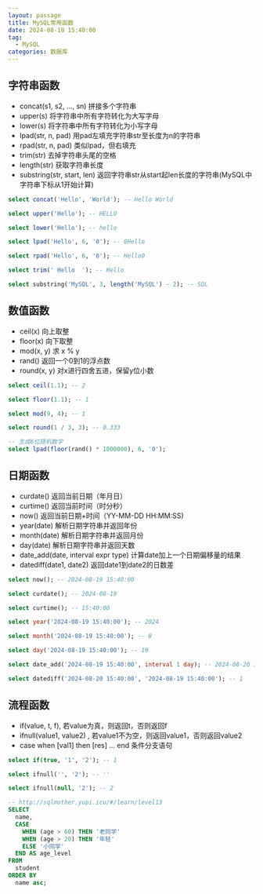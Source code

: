 ```yaml
---
layout: passage
title: MySQL常用函数
date: 2024-08-19 15:40:00
tag:
  - MySQL
categories: 数据库
---
```


## 字符串函数

- concat(s1, s2, ..., sn) 拼接多个字符串
- upper(s) 将字符串中所有字符转化为大写字母
- lower(s) 将字符串中所有字符转化为小写字母
- lpad(str, n, pad) 用pad左填充字符串str至长度为n的字符串
- rpad(str, n, pad) 类似lpad，但右填充
- trim(str) 去掉字符串头尾的空格
- length(str) 获取字符串长度
- substring(str, start, len) 返回字符串str从start起len长度的字符串(MySQL中字符串下标从1开始计算)

```sql
select concat('Hello', 'World'); -- Hello World

select upper('Hello'); -- HELLO

select lower('Hello'); -- hello

select lpad('Hello', 6, '0'); -- 0Hello

select rpad('Hello', 6, '0'); -- Hello0

select trim(' Hello  '); -- Hello

select substring('MySQL', 3, length('MySQL') - 2); -- SQL
```

## 数值函数

- ceil(x) 向上取整
- floor(x) 向下取整
- mod(x, y) 求 x % y
- rand() 返回一个0到1的浮点数
- round(x, y) 对x进行四舍五进，保留y位小数

```sql
select ceil(1.1); -- 2

select floor(1.1); -- 1

select mod(9, 4); -- 1

select round(1 / 3, 3); -- 0.333

-- 生成6位随机数字
select lpad(floor(rand() * 1000000), 6, '0');
```

## 日期函数

- curdate() 	返回当前日期（年月日）
- curtime()         返回当前时间（时分秒）
- now()              返回当前日期+时间（YY-MM-DD HH:MM:SS)
- year(date)       解析日期字符串并返回年份
- month(date)   解析日期字符串并返回月份
- day(date)        解析日期字符串并返回天数
- date_add(date, interval expr type) 计算date加上一个日期偏移量的结果
- datediff(date1, date2)  返回date1到date2的日数差

```sql
select now(); -- 2024-08-19 15:40:00

select curdate(); -- 2024-08-19

select curtime(); -- 15:40:00

select year('2024-08-19 15:40:00'); -- 2024

select month('2024-08-19 15:40:00'); -- 8

select day('2024-08-19 15:40:00'); -- 19

select date_add('2024-08-19 15:40:00', interval 1 day); -- 2024-08-20 15:40:00 

select datediff('2024-08-20 15:40:00', '2024-08-19 15:40:00'); -- 1
```

## 流程函数

- if(value, t, f), 若value为真，则返回t，否则返回f
- ifnull(value1, value2) , 若value1不为空，则返回value1，否则返回value2
- case when [val1] then [res] ... end 条件分支语句

```sql
select if(true, '1', '2'); -- 1

select ifnull('', '2'); -- ''

select ifnull(null, '2'); -- 2

-- http://sqlmother.yupi.icu/#/learn/level13
SELECT
  name,
  CASE
    WHEN (age > 60) THEN '老同学'
    WHEN (age > 20) THEN '年轻'
    ELSE '小同学'
  END AS age_level
FROM
  student
ORDER BY
  name asc;
```

